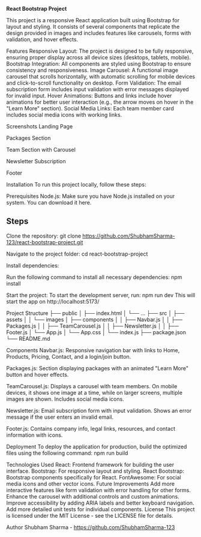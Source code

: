 **React Bootstrap Project**

This project is a responsive React application built using Bootstrap for layout and styling. It consists of several components that replicate the design provided in images and includes features like carousels, forms with validation, and hover effects.

Features
Responsive Layout: The project is designed to be fully responsive, ensuring proper display across all device sizes (desktops, tablets, mobile).
Bootstrap Integration: All components are styled using Bootstrap to ensure consistency and responsiveness.
Image Carousel: A functional image carousel that scrolls horizontally, with automatic scrolling for mobile devices and click-to-scroll functionality on desktop.
Form Validation: The email subscription form includes input validation with error messages displayed for invalid input.
Hover Animations: Buttons and links include hover animations for better user interaction (e.g., the arrow moves on hover in the "Learn More" section).
Social Media Links: Each team member card includes social media icons with working links.

Screenshots
Landing Page

Packages Section

Team Section with Carousel

Newsletter Subscription

Footer

Installation
To run this project locally, follow these steps:

Prerequisites
Node.js: Make sure you have Node.js installed on your system. You can download it here.

## Steps 

Clone the repository:
git clone https://github.com/ShubhamSharma-123/react-bootstrap-project.git

Navigate to the project folder:
cd react-bootstrap-project

Install dependencies:

Run the following command to install all necessary dependencies:
npm install

Start the project:
To start the development server, run:
npm run dev
This will start the app on http://localhost:5173/

Project Structure
├── public
│   ├── index.html
│   └── ...
├── src
│   ├── assets
│   │   └── images
│   ├── components
│   │   ├── Navbar.js
│   │   ├── Packages.js
│   │   ├── TeamCarousel.js
│   │   ├── Newsletter.js
│   │   ├── Footer.js
│   └── App.js
│   └── App.css
│   └── index.js
├── package.json
└── README.md

Components
Navbar.js: Responsive navigation bar with links to Home, Products, Pricing, Contact, and a login/join button.

Packages.js: Section displaying packages with an animated "Learn More" button and hover effects.

TeamCarousel.js: Displays a carousel with team members. On mobile devices, it shows one image at a time, while on larger screens, multiple images are shown. Includes social media icons.

Newsletter.js: Email subscription form with input validation. Shows an error message if the user enters an invalid email.

Footer.js: Contains company info, legal links, resources, and contact information with icons.

Deployment
To deploy the application for production, build the optimized files using the following command:
npm run build

Technologies Used
React: Frontend framework for building the user interface.
Bootstrap: For responsive layout and styling.
React Bootstrap: Bootstrap components specifically for React.
FontAwesome: For social media icons and other vector icons.
Future Improvements
Add more interactive features like form validation with error handling for other forms.
Enhance the carousel with additional controls and custom animations.
Improve accessibility by adding ARIA labels and better keyboard navigation.
Add more detailed unit tests for individual components.
License
This project is licensed under the MIT License - see the LICENSE file for details.

Author
Shubham Sharma - https://github.com/ShubhamSharma-123


